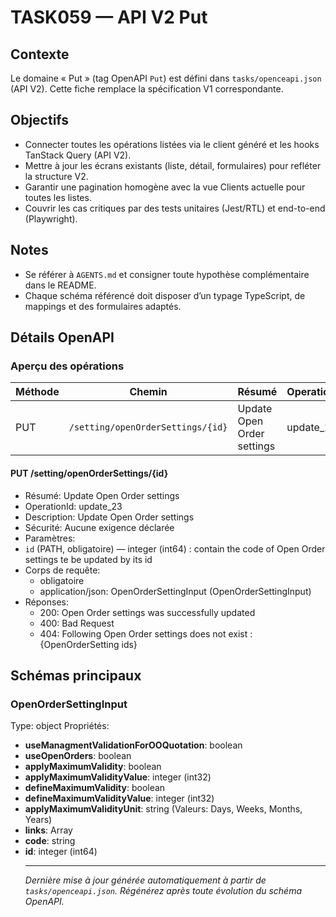 # TASK059 — API V2 Put

## Contexte
Le domaine « Put » (tag OpenAPI `Put`) est défini dans `tasks/openceapi.json` (API V2). Cette fiche remplace la spécification V1 correspondante.

## Objectifs
- Connecter toutes les opérations listées via le client généré et les hooks TanStack Query (API V2).
- Mettre à jour les écrans existants (liste, détail, formulaires) pour refléter la structure V2.
- Garantir une pagination homogène avec la vue Clients actuelle pour toutes les listes.
- Couvrir les cas critiques par des tests unitaires (Jest/RTL) et end-to-end (Playwright).

## Notes
- Se référer à `AGENTS.md` et consigner toute hypothèse complémentaire dans le README.
- Chaque schéma référencé doit disposer d’un typage TypeScript, de mappings et des formulaires adaptés.

## Détails OpenAPI

### Aperçu des opérations

| Méthode | Chemin | Résumé | OperationId |
| --- | --- | --- | --- |
| PUT | `/setting/openOrderSettings/{id}` | Update Open Order settings | update_23 |

#### PUT /setting/openOrderSettings/{id}

- Résumé: Update Open Order settings
- OperationId: update_23
- Description: Update Open Order settings
- Sécurité: Aucune exigence déclarée
- Paramètres:
- `id` (PATH, obligatoire) — integer (int64) : contain the code of Open Order settings te be updated by its id
- Corps de requête:
  - obligatoire
  - application/json: OpenOrderSettingInput (OpenOrderSettingInput)
- Réponses:
  - 200: Open Order settings was successfully updated
  - 400: Bad Request
  - 404: Following Open Order settings does not exist : {OpenOrderSetting ids}

## Schémas principaux

### OpenOrderSettingInput
Type: object
Propriétés:
- **useManagmentValidationForOOQuotation**: boolean
- **useOpenOrders**: boolean
- **applyMaximumValidity**: boolean
- **applyMaximumValidityValue**: integer (int32)
- **defineMaximumValidity**: boolean
- **defineMaximumValidityValue**: integer (int32)
- **applyMaximumValidityUnit**: string (Valeurs: Days, Weeks, Months, Years)
- **links**: Array<object>
- **code**: string
- **id**: integer (int64)

---

_Dernière mise à jour générée automatiquement à partir de `tasks/openceapi.json`. Régénérez après toute évolution du schéma OpenAPI._
